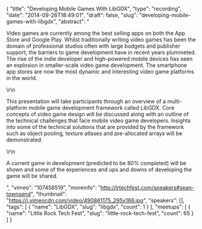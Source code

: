 {
  "title": "Developing Mobile Games With LibGDX",
  "type": "recording",
  "date": "2014-09-26T18:49:01",
  "draft": false,
  "slug": "developing-mobile-games-with-libgdx",
  "abstract": "<p>Video games are currently among the best selling apps on both the App Store and Google Play. Whilst traditionally writing video games has been the domain of professional studios often with large budgets and publisher support, the barriers to game development have in recent years plummeted. The rise of the indie developer and high-powered mobile devices has seen an explosion in smaller-scale video game development. The smartphone app stores are now the most dynamic and interesting video game platforms in the world.</p>\r\n<p>This presentation will take participants through an overview of a multi-platform mobile game development framework called LibGDX. Core concepts of video game design will be discussed along with an outline of the technical challenges that face mobile video game developers. Insights into some of the technical solutions that are provided by the framework such as object pooling, texture atlases and pre-allocated arrays will be demonstrated.</p>\r\n<p>A current game in development (predicted to be 80% completed) will be shown and some of the experiences and ups and downs of developing the game will be shared.</p>",
  "vimeo": "107458519",
  "moreinfo": "http://lrtechfest.com/speakers#sean-townsend",
  "thumbnail": "https://i.vimeocdn.com/video/490861175_295x166.jpg",
  "speakers": [],
  "tags": [
    {
      "name": "LibGDX",
      "slug": "libgdx",
      "count": 1
    }
  ],
  "meetups": [
    {
      "name": "Little Rock Tech Fest",
      "slug": "little-rock-tech-fest",
      "count": 65
    }
  ]
}